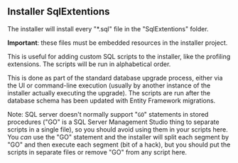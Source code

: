 ﻿## Installer SqlExtentions
The installer will install every "*.sql" file in the "SqlExtentions" folder. 

**Important**: these files must be embedded resources in the installer project.

This is useful for adding custom SQL scripts to the installer, like the profiling extensions. The scripts will be run in alphabetical order.

This is done as part of the standard database upgrade process, either via the UI or command-line execution (usually by another instance of the installer actually executing the upgrade). 
The scripts are run after the database schema has been updated with Entity Framework migrations.

Note: SQL server doesn't normally support "```GO```" statements in stored procedures ("GO" is a SQL Server Management Studio thing to separate scripts in a single file), so you should avoid using them in your scripts here. 
You *can* use the "GO" statement and the installer will split each segment by "GO" and then execute each segment (bit of a hack), but you should put the scripts in separate files or remove "GO" from any script here.
